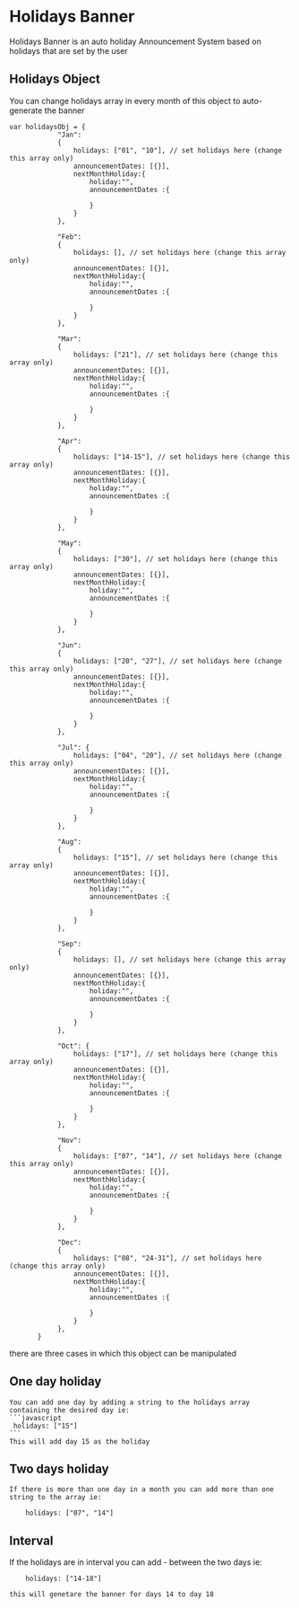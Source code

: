 # Holidays Banner
Holidays Banner is an auto holiday Announcement System based on holidays that are set by the user 

## Holidays Object
You can change holidays array in every month of this object to auto-generate the banner 
```
var holidaysObj = {
            "Jan":
            {
                holidays: ["01", "10"], // set holidays here (change this array only)
                announcementDates: [{}],
                nextMonthHoliday:{
                    holiday:"",
                    announcementDates :{

                    }
                }
            },

            "Feb":
            {
                holidays: [], // set holidays here (change this array only)
                announcementDates: [{}],
                nextMonthHoliday:{
                    holiday:"",
                    announcementDates :{

                    }
                }
            },

            "Mar":
            {
                holidays: ["21"], // set holidays here (change this array only)
                announcementDates: [{}],
                nextMonthHoliday:{
                    holiday:"",
                    announcementDates :{

                    }
                }
            },

            "Apr":
            {
                holidays: ["14-15"], // set holidays here (change this array only)
                announcementDates: [{}],
                nextMonthHoliday:{
                    holiday:"",
                    announcementDates :{

                    }
                }
            },

            "May":
            {
                holidays: ["30"], // set holidays here (change this array only)
                announcementDates: [{}],
                nextMonthHoliday:{
                    holiday:"",
                    announcementDates :{

                    }
                }
            },

            "Jun":
            {
                holidays: ["20", "27"], // set holidays here (change this array only)
                announcementDates: [{}],
                nextMonthHoliday:{
                    holiday:"",
                    announcementDates :{

                    }
                }
            },

            "Jul": {
                holidays: ["04", "20"], // set holidays here (change this array only)
                announcementDates: [{}],
                nextMonthHoliday:{
                    holiday:"",
                    announcementDates :{

                    }
                }
            },

            "Aug":
            {
                holidays: ["15"], // set holidays here (change this array only)
                announcementDates: [{}],
                nextMonthHoliday:{
                    holiday:"",
                    announcementDates :{

                    }
                }
            },

            "Sep":
            {
                holidays: [], // set holidays here (change this array only)
                announcementDates: [{}],
                nextMonthHoliday:{
                    holiday:"",
                    announcementDates :{

                    }
                }
            },

            "Oct": {
                holidays: ["17"], // set holidays here (change this array only)
                announcementDates: [{}],
                nextMonthHoliday:{
                    holiday:"",
                    announcementDates :{

                    }
                }
            },

            "Nov":
            {
                holidays: ["07", "14"], // set holidays here (change this array only)
                announcementDates: [{}],
                nextMonthHoliday:{
                    holiday:"",
                    announcementDates :{

                    }
                }
            },

            "Dec":
            {
                holidays: ["08", "24-31"], // set holidays here (change this array only)
                announcementDates: [{}],
                nextMonthHoliday:{
                    holiday:"",
                    announcementDates :{

                    }
                }
            },
       }
```
there are three cases in which this object can be manipulated 

## One day holiday
    You can add one day by adding a string to the holidays array containing the desired day ie:
    ```javascript
     holidays: ["15"]
    ```
    This will add day 15 as the holiday

## Two days holiday
    If there is more than one day in a month you can add more than one string to the array ie:
```    
    holidays: ["07", "14"]
```

## Interval
  If the holidays are in interval you can add - between the two days ie:
    
```    
    holidays: ["14-18"]
```

    this will genetare the banner for days 14 to day 18
